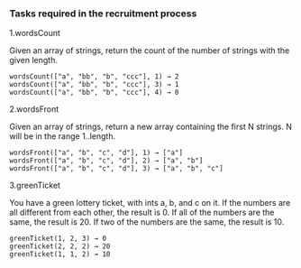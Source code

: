 ### Tasks required in the recruitment process

1.wordsCount
  
Given an array of strings, return the count of the number of strings with the given length.
```
wordsCount(["a", "bb", "b", "ccc"], 1) → 2
wordsCount(["a", "bb", "b", "ccc"], 3) → 1
wordsCount(["a", "bb", "b", "ccc"], 4) → 0
```

2.wordsFront


Given an array of strings, return a new array containing the first N strings. N will be in the range 1..length.
```
wordsFront(["a", "b", "c", "d"], 1) → ["a"]
wordsFront(["a", "b", "c", "d"], 2) → ["a", "b"]
wordsFront(["a", "b", "c", "d"], 3) → ["a", "b", "c"]
```

3.greenTicket 

You have a green lottery ticket, with ints a, b, and c on it. If the numbers are all different from each other, the result is 0. If all of the numbers are the same, the result is 20. If two of the numbers are the same, the result is 10.

```
greenTicket(1, 2, 3) → 0
greenTicket(2, 2, 2) → 20
greenTicket(1, 1, 2) → 10
```


